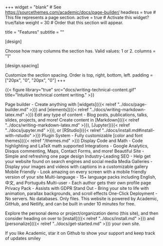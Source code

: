 +++ widget = "blank" # See https://sourcethemes.com/academic/docs/page-builder/ headless = true # This file represents a page section. active = true # Activate this widget? true/false weight = 30 # Order that this section will appear.

title = "Features" subtitle = ""

[design]

Choose how many columns the section has. Valid values: 1 or 2.
columns = "1"

[design.spacing]

Customize the section spacing. Order is top, right, bottom, left.
padding = ["20px", "0", "20px", "0"]
+++

{{< figure library="true" src="docs/writing-technical-content.gif" title="Intuitive technical content writing." >}}

Page builder - Create anything with [widgets]({{< relref "../docs/page-builder.md" >}}) and [elements]({{< relref "../docs/writing-markdown-latex.md" >}})
Edit any type of content - Blog posts, publications, talks, slides, projects, and more!
Create content in [Markdown]({{< relref "../docs/writing-markdown-latex.md" >}}), [Jupyter]({{< relref "../docs/jupyter.md" >}}), or [RStudio]({{< relref "../docs/install.md#install-with-rstudio" >}})
Plugin System - Fully customizable [color and font themes]({{< relref "/themes.md" >}})
Display Code and Math - Code highlighting and LaTeX math supported
Integrations - Google Analytics, Disqus commenting, Maps, Contact Forms, and more!
Beautiful Site - Simple and refreshing one page design
Industry-Leading SEO - Help get your website found on search engines and social media
Media Galleries - Display your images and videos with captions in a customizable gallery
Mobile Friendly - Look amazing on every screen with a mobile friendly version of your site
Multi-language - 15+ language packs including English, 中文, and Português
Multi-user - Each author gets their own profile page
Privacy Pack - Assists with GDPR
Stand Out - Bring your site to life with animation, parallax backgrounds, and scroll effects
One-Click Deployment - No servers. No databases. Only files.
This website is powered by Academic, GitHub, and Netlify, and can be built in under 10 minutes for free.

Explore the personal demo or project/organization demo (this site), and then consider heading on over to [install]({{< relref "../docs/install.md" >}}) and [personalize]({{< relref "../docs/get-started.md" >}}) your own site.

If you like Academic, star it on Github to show your support and keep track of updates smiley
